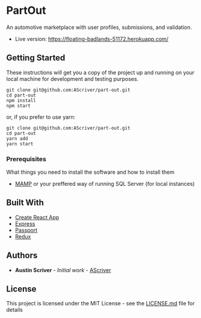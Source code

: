 # PartOut

An automotive marketplace with user profiles, submissions, and validation.

* Live version: https://floating-badlands-51172.herokuapp.com/

## Getting Started

These instructions will get you a copy of the project up and running on your local machine for development and testing purposes.
```
git clone git@github.com:AScriver/part-out.git
cd part-out
npm install
npm start
```
or, if you prefer to use yarn:
```
git clone git@github.com:AScriver/part-out.git
cd part-out
yarn add
yarn start
```
### Prerequisites

What things you need to install the software and how to install them


* [MAMP](https://www.mamp.info/en/downloads/) or your preffered way of running SQL Server
(for local instances)

## Built With

* [Create React App](https://github.com/facebook/create-react-app)
* [Express](https://expressjs.com/)
* [Passport](http://www.passportjs.org/)
* [Redux](https://redux.js.org/)

## Authors

* **Austin Scriver** - *Initial work* - [AScriver](https://github.com/AScriver)

## License

This project is licensed under the MIT License - see the [LICENSE.md](LICENSE.md) file for details
